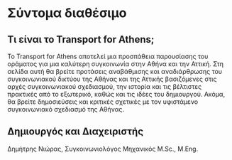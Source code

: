# Σύντομα διαθέσιμο

## Τι είναι το Transport for Athens;

Το Transport for Athens αποτελεί μια προσπάθεια παρουσίασης του οράματος για μια καλύτερη συγκοινωνία στην Αθήνα και την Αττική. Στη σελίδα αυτή θα βρείτε προτάσεις αναβάθμισης και αναδιάρθρωσης του συγκοινωνιακού δικτύου της Αθήνας και της Αττικής βασιζόμενες στις αρχές συγκοινωνιακού σχεδιασμού, την ιστορία και τις βέλτιστες πρακτικές από το εξωτερικό, καθώς και τις ιδέες του δημιουργού. Ακόμα, θα βρείτε δημοσιεύσεις και κριτικές σχετικές με τον υφιστάμενο συγκοινωνιακό σχεδιασμό της Αθήνας.

## Δημιουργός και Διαχειριστής

Δημήτρης Νιώρας, Συγκοινωνιολόγος Μηχανικός M.Sc., M.Eng.